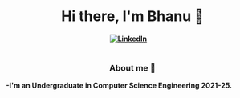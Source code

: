 <h1 align="center"><b>Hi there, I'm Bhanu 🌟</h1>
<div align="center">
<a href="https://www.linkedin.com/in/bhanuprakash1606/"><img src="https://img.shields.io/badge/-LinkedIn-blue?style=for-the-badge&logo=linkedin" alt="LinkedIn" /></a>&nbsp;
<a href=""><img src="https://img.shields.io/badge/-Portfolio-important?style=for-the-badge&logo=" alt="" /></a>&nbsp;
<a href=""><img src="" alt="" /></a>&nbsp;
</div>

<br />

<h3 align="center">About me 📃</h3>
-I'm  an Undergraduate in Computer Science Engineering 2021-25.
